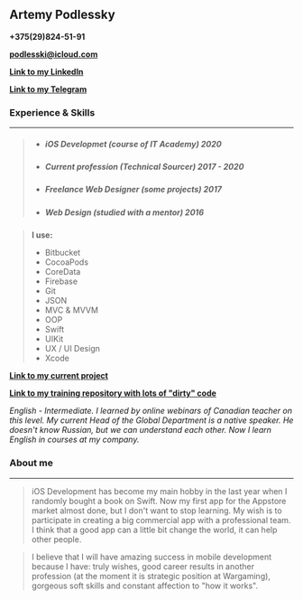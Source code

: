 ## Artemy Podlessky

**+375(29)824-51-91**

**podlesski@icloud.com**

**[Link to my LinkedIn](https://www.linkedin.com/in/artemypodlessky/)**

**[Link to my Telegram](https://t.me/podlesski)**

### Experience & Skills
-----------------------

>- ##### iOS Developmet (course of IT Academy) 2020
>- ##### Current profession (Technical Sourcer) 2017 - 2020
>- ##### Freelance Web Designer (some projects) 2017
>- ##### Web Design (studied with a mentor) 2016

> **I use:**
>* Bitbucket 
>* CocoaPods
>* CoreData
>* Firebase
>* Git
>* JSON
>* MVC & MVVM
>* OOP
>* Swift
>* UIKit
>* UX / UI Design
>* Xcode

**[Link to my current project](https://podlessky@bitbucket.org/podlessky/easy-verbs.git)**

**[Link to my training repository with lots of "dirty" code](https://podlessky@bitbucket.org/podlessky/learning.git)**

*English - Intermediate. I learned by online webinars of Canadian teacher on this level.
My current Head of the Global Department is a native speaker. He doesn't know Russian, but we can understand each other. Now I learn English in courses at my company.*

### About me
------------

> iOS Development has become my main hobby in the last year when I randomly bought a book on Swift. Now my first app for the Appstore market almost done, but I don't want to stop learning. My wish is to participate in creating a big commercial app with a professional team. I think that a good app can a little bit change the world, it can help other people. 

> I believe that I will have amazing success in mobile development because I have: truly wishes, good career results in another profession (at the moment it is strategic position at Wargaming), gorgeous soft skills and constant affection to "how  it works".



